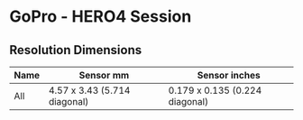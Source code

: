 # GoPro - HERO4 Session

## Resolution Dimensions

| Name   | Sensor mm                    | Sensor inches                  |
|--------|------------------------------|--------------------------------|
| All    | 4.57 x 3.43 (5.714 diagonal) | 0.179 x 0.135 (0.224 diagonal) |
